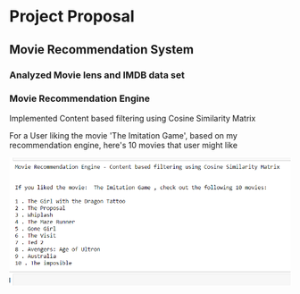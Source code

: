 # Project Proposal

## Movie Recommendation System

### Analyzed Movie lens and IMDB data set

### Movie Recommendation Engine
Implemented Content based filtering using Cosine Similarity Matrix

For a User liking the movie 'The Imitation Game', based on my recommendation engine, here's 10 movies that user might like

![](https://github.com/chetana-vyas/BusinessFundamentals/blob/main/Images/top-10-movies.PNG)
